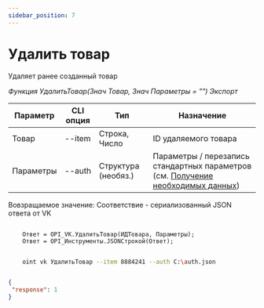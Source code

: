 ```yaml
---
sidebar_position: 7
---
```


# Удалить товар
Удаляет ранее созданный товар

*Функция УдалитьТовар(Знач Товар, Знач Параметры = "") Экспорт*

  | Параметр | CLI опция | Тип | Назначение |
  |-|-|-|-|
  | Товар | --item | Строка, Число | ID удаляемого товара |
  | Параметры | --auth | Структура (необяз.) | Параметры / перезапись стандартных параметров (см. [Получение необходимых данных](../)) |
  
  Вовзращаемое значение: Соответствие - сериализованный JSON ответа от VK

```bsl title="Пример кода"
	    
    Ответ = OPI_VK.УдалитьТовар(ИДТовара, Параметры);            
    Ответ = OPI_Инструменты.JSONСтрокой(Ответ);

```

```sh title="Пример команд CLI"

    oint vk УдалитьТовар --item 8884241 --auth C:\auth.json

```

```json title="Результат"

{
 "response": 1
}

```
